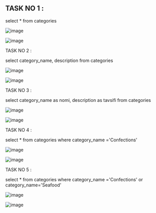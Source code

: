 ## TASK NO 1 :

  select * 
  from categories


![image](https://user-images.githubusercontent.com/113756535/221043420-f82bb870-2ff6-4d13-a25d-e0e87c7c41d2.png)


![image](https://user-images.githubusercontent.com/113756535/221038863-238b4518-5af4-496c-aa68-e9994579c711.png)

TASK NO 2 :

select category_name, description 
from categories

![image](https://user-images.githubusercontent.com/113756535/221043476-e800531b-9f9c-49be-ae4a-e8644a0e8400.png)


![image](https://user-images.githubusercontent.com/113756535/221039102-4a2bb7a4-5878-4669-a65c-c34c5dc6a7d5.png)

TASK NO 3 :

select category_name as nomi, description as tavsifi 
from categories

![image](https://user-images.githubusercontent.com/113756535/221043537-b23cb6bb-611d-40c7-8508-32d6b5b27dd1.png)


![image](https://user-images.githubusercontent.com/113756535/221039789-05075fe8-57a5-477b-90e6-958b8af2b453.png)

TASK NO 4 :

select * 
from categories 
where category_name ='Confections'

![image](https://user-images.githubusercontent.com/113756535/221043586-b809e82e-c669-4f41-a5bb-5b2bb07da255.png)


![image](https://user-images.githubusercontent.com/113756535/221041335-4369c93b-3921-44d0-97aa-b95857877d3d.png)

TASK NO 5 :

select *
from categories
where category_name ='Confections' or category_name='Seafood'

![image](https://user-images.githubusercontent.com/113756535/221043640-d9e9d30a-cbb7-4587-9844-87bd274ccf61.png)


![image](https://user-images.githubusercontent.com/113756535/221041732-f6abcb24-02de-4a67-8673-7608fe909545.png)
